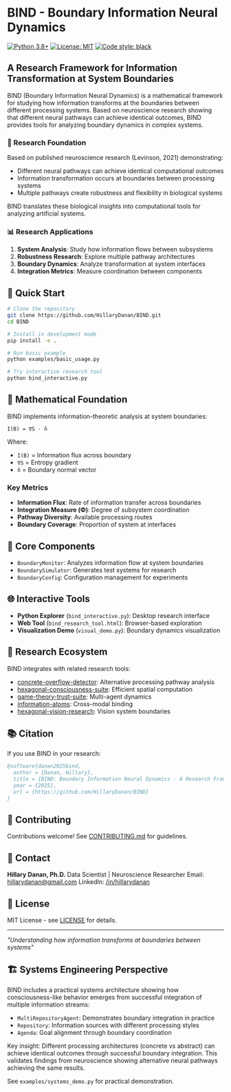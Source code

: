 # BIND - Boundary Information Neural Dynamics

[![Python 3.8+](https://img.shields.io/badge/python-3.8+-blue.svg)](https://www.python.org/downloads/)
[![License: MIT](https://img.shields.io/badge/License-MIT-yellow.svg)](https://opensource.org/licenses/MIT)
[![Code style: black](https://img.shields.io/badge/code%20style-black-000000.svg)](https://github.com/psf/black)

## A Research Framework for Information Transformation at System Boundaries

BIND (Boundary Information Neural Dynamics) is a mathematical framework for studying how information transforms at the boundaries between different processing systems. Based on neuroscience research showing that different neural pathways can achieve identical outcomes, BIND provides tools for analyzing boundary dynamics in complex systems.

### 🔬 Research Foundation

Based on published neuroscience research (Levinson, 2021) demonstrating:
- Different neural pathways can achieve identical computational outcomes
- Information transformation occurs at boundaries between processing systems
- Multiple pathways create robustness and flexibility in biological systems

BIND translates these biological insights into computational tools for analyzing artificial systems.

### 📊 Research Applications

1. **System Analysis**: Study how information flows between subsystems
2. **Robustness Research**: Explore multiple pathway architectures
3. **Boundary Dynamics**: Analyze transformation at system interfaces
4. **Integration Metrics**: Measure coordination between components

## 🚀 Quick Start

```bash
# Clone the repository
git clone https://github.com/HillaryDanan/BIND.git
cd BIND

# Install in development mode
pip install -e .

# Run basic example
python examples/basic_usage.py

# Try interactive research tool
python bind_interactive.py
```

## 📐 Mathematical Foundation

BIND implements information-theoretic analysis at system boundaries:

```
I(B) = ∇S · n̂
```

Where:
- `I(B)` = Information flux across boundary
- `∇S` = Entropy gradient
- `n̂` = Boundary normal vector

### Key Metrics

- **Information Flux**: Rate of information transfer across boundaries
- **Integration Measure (Φ)**: Degree of subsystem coordination
- **Pathway Diversity**: Available processing routes
- **Boundary Coverage**: Proportion of system at interfaces

## 🔧 Core Components

- `BoundaryMonitor`: Analyzes information flow at system boundaries
- `BoundarySimulator`: Generates test systems for research
- `BoundaryConfig`: Configuration management for experiments

## 🌐 Interactive Tools

- **Python Explorer** (`bind_interactive.py`): Desktop research interface
- **Web Tool** (`bind_research_tool.html`): Browser-based exploration
- **Visualization Demo** (`visual_demo.py`): Boundary dynamics visualization

## 🔗 Research Ecosystem

BIND integrates with related research tools:
- [concrete-overflow-detector](https://github.com/HillaryDanan/concrete-overflow-detector): Alternative processing pathway analysis
- [hexagonal-consciousness-suite](https://github.com/HillaryDanan/hexagonal-consciousness-suite): Efficient spatial computation
- [game-theory-trust-suite](https://github.com/HillaryDanan/game-theory-trust-suite): Multi-agent dynamics
- [information-atoms](https://github.com/HillaryDanan/information-atoms): Cross-modal binding
- [hexagonal-vision-research](https://github.com/HillaryDanan/hexagonal-vision-research): Vision system boundaries

## 📚 Citation

If you use BIND in your research:

```bibtex
@software{danan2025bind,
  author = {Danan, Hillary},
  title = {BIND: Boundary Information Neural Dynamics - A Research Framework},
  year = {2025},
  url = {https://github.com/HillaryDanan/BIND}
}
```

## 🤝 Contributing

Contributions welcome! See [CONTRIBUTING.md](CONTRIBUTING.md) for guidelines.

## 📧 Contact

**Hillary Danan, Ph.D.**
Data Scientist | Neuroscience Researcher
Email: hillarydanan@gmail.com
LinkedIn: [/in/hillarydanan](https://linkedin.com/in/hillarydanan)

## 📄 License

MIT License - see [LICENSE](LICENSE) for details.

---

*"Understanding how information transforms at boundaries between systems"*

## 🏗️ Systems Engineering Perspective

BIND includes a practical systems architecture showing how consciousness-like behavior emerges from successful integration of multiple information streams:

- `MultiRepositoryAgent`: Demonstrates boundary integration in practice
- `Repository`: Information sources with different processing styles
- `Agenda`: Goal alignment through boundary coordination

Key insight: Different processing architectures (concrete vs abstract) can achieve identical outcomes through successful boundary integration. This validates findings from neuroscience showing alternative neural pathways achieving the same results.

See `examples/systems_demo.py` for practical demonstration.

